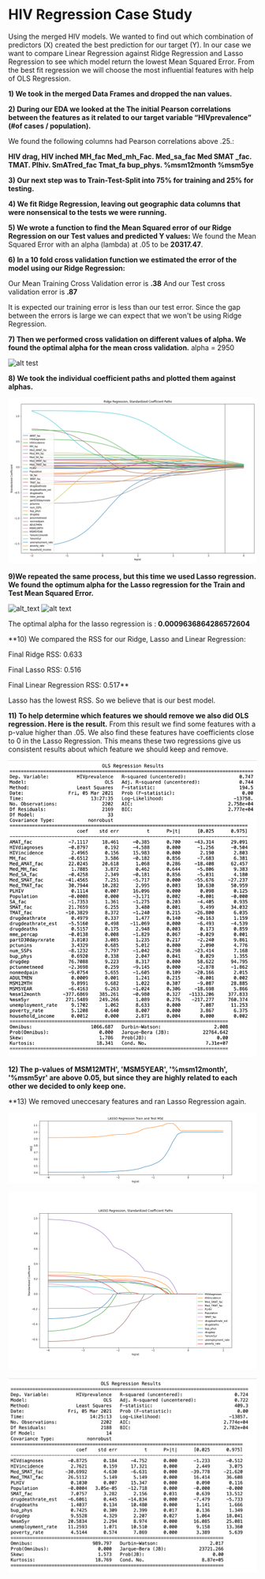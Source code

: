 
# HIV Regression Case Study


Using the merged HIV models. We wanted to find out which combination of predictors (X) created the best prediction for our target (Y). In our case we want to compare Linear Regression against Ridge Regression and Lasso Regression to see which model return the lowest Mean Squared Error.  From the best fit regression we will choose the most influential features with help of OLS Regression. 




**1) We took in the merged Data Frames and dropped the nan values.**

**2) During our EDA we looked at the The initial  Pearson correlations between the features as it related to our target variable  “HIVprevalence” (#of cases / population).** 

We found the following columns had Pearson correlations above .25.:

**HIV drag, HIV inched  MH_fac      Med_mh_Fac.  Med_sa_fac    Med SMAT _fac.   TMAT.    Plhiv.  SmATred_fac          Tmat_fa              bup_phys.         %msm12month           %msm5ye**    



 
**3) Our next step was to Train-Test-Split into 75% for training and 25% for testing.**


**4) We fit Ridge Regression, leaving out geographic data columns that were nonsensical to the tests we were running.**


**5) We wrote a function to find the Mean Squared error of our Ridge Regression on our Test values and predicted Y values:**
We found the Mean Squared Error with an alpha (lambda) at .05 to be **20317.47**.




**6) In a 10 fold cross validation function we estimated the error of the model using our Ridge Regression:**

Our Mean Training Cross Validation error is **.38**
And our Test cross validation error is **.87**

It is expected our training error is less than our test error. Since the gap between the errors is large we can expect that we won't be using Ridge Regression.





 
**7) Then we  performed cross validation on different values of alpha. We found the optimal alpha for the mean cross validation.**
alpha = 2950 

![alt test](https://github.com/lraganit-star/regression_case_study/blob/main/images/ridge_regression_train_test_MSE.png)


**8) We took the individual coefficient paths and plotted them against alphas.**

![alt text](https://github.com/kyle-black/regression_case_study/blob/main/images/ridge_regression_standard_coefficient_paths.png)


**9)We repeated the same process, but this time we used Lasso regression. We found the optimum alpha for the Lasso regression for the Train and Test Mean Squared Error.**

![alt_text](https://github.com/lraganit-star/regression_case_study/blob/main/images/LASSO_regression_train_and_test_MSE.png)
![alt text](https://github.com/lraganit-star/regression_case_study/blob/main/images/LASSO_regression_standardized_coefficient_paths.png)


The optimal alpha for the lasso regression is : **0.0009636864286572604**

**10) We compared the RSS for our Ridge, Lasso and Linear Regression:
 
 Final Ridge RSS: 0.633
 
 Final Lasso RSS: 0.516
 
 Final Linear Regression RSS: 0.517**
 
 Lasso has the lowest RSS. So we believe that is our best model.
 
 
 **11) To help determine which features we should remove we also did OLS regression. Here is the result.**
 From this result we find some features with a p-value higher than .05. We also find these features have coefficients close to 0 in the Lasso Regression. This means these two regressions give us consistent results about which feature we should keep and remove. 
 
 ![alt test](https://github.com/lraganit-star/regression_case_study/blob/main/images/OLS.png) 
 
 
 **12) The p-values of MSM12MTH', 'MSM5YEAR', '%msm12month', '%msm5yr' are above 0.05, but since they are highly related to each other we decided to only keep one.**
 
 
 **13) We removed uneccesary features and ran Lasso Regression again. 
 
 ![alt_text](https://github.com/lraganit-star/regression_case_study/blob/main/images/LASSO_regression_train_and_test_MSE_pt2.png)
 
 ![alt text](https://github.com/lraganit-star/regression_case_study/blob/main/images/LASSO_regression_standardized_coefficient_paths_pt2.png)

 ![alt test](https://github.com/lraganit-star/regression_case_study/blob/main/images/OLS_pt2.png)

